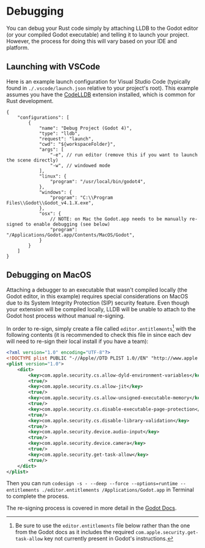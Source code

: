 # Debugging

You can debug your Rust code simply by attaching LLDB to the Godot editor (or your compiled Godot executable) and telling it to launch your project. 
However, the process for doing this will vary based on your IDE and platform.

## Launching with VSCode

Here is an example launch configuration for Visual Studio Code (typically found in `./.vscode/launch.json` relative to your project's root). This example assumes you have the [CodeLLDB](https://marketplace.visualstudio.com/items?itemName=vadimcn.vscode-lldb) 
extension installed, which is common for Rust development.

```jsonc
{
    "configurations": [
        {
            "name": "Debug Project (Godot 4)",
            "type": "lldb",
            "request": "launch",
            "cwd": "${workspaceFolder}",
            "args": [
                "-e", // run editor (remove this if you want to launch the scene directly)
                "-w", // windowed mode
            ],
            "linux": {
                "program": "/usr/local/bin/godot4",
            },
            "windows": {
                "program": "C:\\Program Files\\Godot\\Godot_v4.1.X.exe",
            },
            "osx": {
                // NOTE: on Mac the Godot.app needs to be manually re-signed to enable debugging (see below)
                "program": "/Applications/Godot.app/Contents/MacOS/Godot",
            }
        }
    ]
}
```

## Debugging on MacOS

Attaching a debugger to an executable that wasn't compiled locally (the Godot editor, in this example) requires special considerations on MacOS due to its System 
Integrity Protection (SIP) security feature. 
Even though your extension will be compiled locally, LLDB will be unable to attach to the Godot host process without manual re-signing.

In order to re-sign, simply create a file called `editor.entitlements`[^1] with the following contents (it is recommended to check this file in since each dev will need to re-sign their local install if you have a team):

[^1]: Be sure to use the `editor.entitlements` file below rather than the one from the Godot docs as it includes the required `com.apple.security.get-task-allow` key not currently present in Godot's instructions.

```xml
<?xml version="1.0" encoding="UTF-8"?>
<!DOCTYPE plist PUBLIC "-//Apple//DTD PLIST 1.0//EN" "http://www.apple.com/DTDs/PropertyList-1.0.dtd">
<plist version="1.0">
    <dict>
        <key>com.apple.security.cs.allow-dyld-environment-variables</key>
        <true/>
        <key>com.apple.security.cs.allow-jit</key>
        <true/>
        <key>com.apple.security.cs.allow-unsigned-executable-memory</key>
        <true/>
        <key>com.apple.security.cs.disable-executable-page-protection</key>
        <true/>
        <key>com.apple.security.cs.disable-library-validation</key>
        <true/>
        <key>com.apple.security.device.audio-input</key>
        <true/>
        <key>com.apple.security.device.camera</key>
        <true/>
        <key>com.apple.security.get-task-allow</key>
        <true/>
    </dict>
</plist>
```

Then you can run `codesign -s - --deep --force --options=runtime --entitlements ./editor.entitlements /Applications/Godot.app` in Terminal to complete the process.

The re-signing process is covered in more detail in the [Godot Docs](https://docs.godotengine.org/en/stable/contributing/development/debugging/macos_debug.html).
